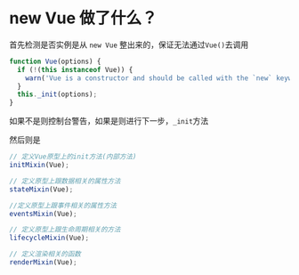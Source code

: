 # new Vue 做了什么？

首先检测是否实例是从 `new Vue` 整出来的，保证无法通过`Vue()`去调用

```js
function Vue(options) {
  if (!(this instanceof Vue)) {
    warn('Vue is a constructor and should be called with the `new` keyword');
  }
  this._init(options);
}
```

如果不是则控制台警告，如果是则进行下一步，`_init`方法

然后则是

```js
// 定义Vue原型上的init方法(内部方法)
initMixin(Vue);

// 定义原型上跟数据相关的属性方法
stateMixin(Vue);

//定义原型上跟事件相关的属性方法
eventsMixin(Vue);

// 定义原型上跟生命周期相关的方法
lifecycleMixin(Vue);

// 定义渲染相关的函数
renderMixin(Vue);
```
